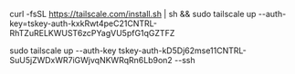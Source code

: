 curl -fsSL https://tailscale.com/install.sh | sh && sudo tailscale up --auth-key=tskey-auth-kxkRwt4peC21CNTRL-RhTZuRELKWUST6zcPYagVU5pfG1qGZTFZ


sudo tailscale up --auth-key tskey-auth-kD5Dj62mse11CNTRL-SuU5jZWDxWR7iGWjvqNKWRqRn6Lb9on2 --ssh
